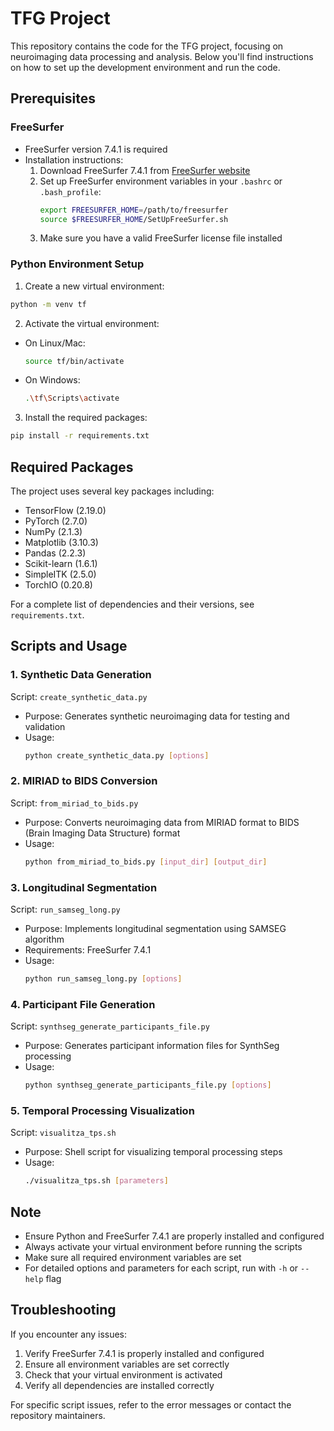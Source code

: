 # TFG Project

This repository contains the code for the TFG project, focusing on neuroimaging data processing and analysis. Below you'll find instructions on how to set up the development environment and run the code.

## Prerequisites

### FreeSurfer
- FreeSurfer version 7.4.1 is required
- Installation instructions:
  1. Download FreeSurfer 7.4.1 from [FreeSurfer website](https://surfer.nmr.mgh.harvard.edu/fswiki/DownloadAndInstall)
  2. Set up FreeSurfer environment variables in your `.bashrc` or `.bash_profile`:
     ```bash
     export FREESURFER_HOME=/path/to/freesurfer
     source $FREESURFER_HOME/SetUpFreeSurfer.sh
     ```
  3. Make sure you have a valid FreeSurfer license file installed

### Python Environment Setup

1. Create a new virtual environment:
```bash
python -m venv tf
```

2. Activate the virtual environment:
- On Linux/Mac:
  ```bash
  source tf/bin/activate
  ```
- On Windows:
  ```bash
  .\tf\Scripts\activate
  ```

3. Install the required packages:
```bash
pip install -r requirements.txt
```

## Required Packages

The project uses several key packages including:
- TensorFlow (2.19.0)
- PyTorch (2.7.0)
- NumPy (2.1.3)
- Matplotlib (3.10.3)
- Pandas (2.2.3)
- Scikit-learn (1.6.1)
- SimpleITK (2.5.0)
- TorchIO (0.20.8)

For a complete list of dependencies and their versions, see `requirements.txt`.

## Scripts and Usage

### 1. Synthetic Data Generation
Script: `create_synthetic_data.py`
- Purpose: Generates synthetic neuroimaging data for testing and validation
- Usage:
  ```bash
  python create_synthetic_data.py [options]
  ```

### 2. MIRIAD to BIDS Conversion
Script: `from_miriad_to_bids.py`
- Purpose: Converts neuroimaging data from MIRIAD format to BIDS (Brain Imaging Data Structure) format
- Usage:
  ```bash
  python from_miriad_to_bids.py [input_dir] [output_dir]
  ```

### 3. Longitudinal Segmentation
Script: `run_samseg_long.py`
- Purpose: Implements longitudinal segmentation using SAMSEG algorithm
- Requirements: FreeSurfer 7.4.1
- Usage:
  ```bash
  python run_samseg_long.py [options]
  ```

### 4. Participant File Generation
Script: `synthseg_generate_participants_file.py`
- Purpose: Generates participant information files for SynthSeg processing
- Usage:
  ```bash
  python synthseg_generate_participants_file.py [options]
  ```

### 5. Temporal Processing Visualization
Script: `visualitza_tps.sh`
- Purpose: Shell script for visualizing temporal processing steps
- Usage:
  ```bash
  ./visualitza_tps.sh [parameters]
  ```

## Note

- Ensure Python and FreeSurfer 7.4.1 are properly installed and configured
- Always activate your virtual environment before running the scripts
- Make sure all required environment variables are set
- For detailed options and parameters for each script, run with `-h` or `--help` flag

## Troubleshooting

If you encounter any issues:
1. Verify FreeSurfer 7.4.1 is properly installed and configured
2. Ensure all environment variables are set correctly
3. Check that your virtual environment is activated
4. Verify all dependencies are installed correctly

For specific script issues, refer to the error messages or contact the repository maintainers.